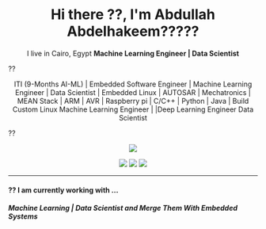 <h1 align='center'> Hi there ??, I'm Abdullah Abdelhakeem????? </h1>

<p align='center'>
  I live in Cairo, Egypt  <b> Machine Learning Engineer | Data Scientist</b> 
</p> ?? 
<p align='center'>
  </b> ITI (9-Months AI-ML) |</b>  Embedded Software Engineer | </b> Machine Learning Engineer | </b> Data Scientist | </b> Embedded Linux | </b> AUTOSAR | </b> Mechatronics | </b> MEAN Stack | </b> ARM |</b>  AVR | </b> Raspberry pi | </b> C/C++ | </b> Python | </b> Java | </b> Build Custom Linux  <b> </b> Machine Learning Engineer | </b> |Deep Learning Engineer</b> Data Scientist</b> 
</p> ?? 

<p align='center'>
  <a href="#"><img src="https://visitor-badge.glitch.me/badge?page_id=StefanyVasc.StefanyVasc??style=for-the-badge&logo=appveyor"></a>
</p>


<p align='center'>
  <a href="https://twitter.com/AbdullahAmer64"><img src="https://img.shields.io/badge/twitter-%231DA1F2.svg?&style=for-the-badge&logo=twitter&logoColor=white" /></a>
  <a href="https://www.linkedin.com/in/abdullah-abdelhakeem-3b5338116/"><img src="https://img.shields.io/badge/linkedin-%230077B5.svg?&style=for-the-badge&logo=linkedin&logoColor=white" /></a>
  <a href="abdullah.abdelhakeem25@gmail.com"><img src="https://img.shields.io/badge/gmail-%23D14836.svg?&style=for-the-badge&logo=gmail&logoColor=white" /></a>

</p>
<hr>

<h4>??  I am currently working with ...</h4>

<h5>Machine Learning | Data Scientist and Merge Them With Embedded Systems</h5>

<br />
<br />

